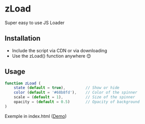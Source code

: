 # zLoad
Super easy to use JS Loader


## Installation
- Include the script via CDN or via downloading
- Use the zLoad() function anywhere 😊

## Usage
```js
function zLoad (
    state (default = true),         // Show or hide
    color (default = '#68b8fd'),    // Color of the spinner
    scale = (default = 1),          // Size of the spinner
    opacity = (default = 0.5)       // Opacity of background
)
```

Exemple in index.html (<a href="https://delord-c.github.io/zLoad/">Demo</a>)